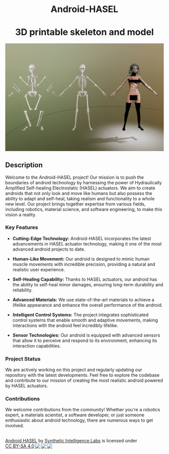 <div align="center">

# Android-HASEL

</div>

</p>
<h1 align="center">3D printable skeleton and model</h1>
<p align="center">
  <img src="https://raw.githubusercontent.com/Unlimited-Research-Cooperative/Android-HASEL/main/images/skeleton_pelagaya.png" alt="3d printable skeleton and model">
</p>

## Description

Welcome to the Android-HASEL project! Our mission is to push the boundaries of android technology by harnessing the power of Hydraulically Amplified Self-healing Electrostatic (HASEL) actuators. We aim to create androids that not only look and move like humans but also possess the ability to adapt and self-heal, taking realism and functionality to a whole new level. Our project brings together expertise from various fields, including robotics, material science, and software engineering, to make this vision a reality.

### Key Features

- **Cutting-Edge Technology:** Android-HASEL incorporates the latest advancements in HASEL actuator technology, making it one of the most advanced android projects to date.

- **Human-Like Movement:** Our android is designed to mimic human muscle movements with incredible precision, providing a natural and realistic user experience.

- **Self-Healing Capability:** Thanks to HASEL actuators, our android has the ability to self-heal minor damages, ensuring long-term durability and reliability.

- **Advanced Materials:** We use state-of-the-art materials to achieve a lifelike appearance and enhance the overall performance of the android.

- **Intelligent Control Systems:** The project integrates sophisticated control systems that enable smooth and adaptive movements, making interactions with the android feel incredibly lifelike.

- **Sensor Technologies:** Our android is equipped with advanced sensors that allow it to perceive and respond to its environment, enhancing its interaction capabilities.


### Project Status

We are actively working on this project and regularly updating our repository with the latest developments. Feel free to explore the codebase and contribute to our mission of creating the most realistic android powered by HASEL actuators.

### Contributions

We welcome contributions from the community! Whether you're a robotics expert, a materials scientist, a software developer, or just someone enthusiastic about android technology, there are numerous ways to get involved.
<br>
<br>
<p xmlns:cc="http://creativecommons.org/ns#" xmlns:dct="http://purl.org/dc/terms/"><a property="dct:title" rel="cc:attributionURL" href="https://github.com/Unlimited-Research-Cooperative/Android-HASEL/">Android HASEL</a> by <a rel="cc:attributionURL dct:creator" property="cc:attributionName" href="https://github.com/Synthetic-Intelligence-Labs">Synthetic Intelligence Labs</a> is licensed under <a href="http://creativecommons.org/licenses/by-sa/4.0/?ref=chooser-v1" target="_blank" rel="license noopener noreferrer" style="display:inline-block;">CC BY-SA 4.0<img style="height:22px!important;margin-left:3px;vertical-align:text-bottom;" src="https://mirrors.creativecommons.org/presskit/icons/cc.svg?ref=chooser-v1"><img style="height:22px!important;margin-left:3px;vertical-align:text-bottom;" src="https://mirrors.creativecommons.org/presskit/icons/by.svg?ref=chooser-v1"><img style="height:22px!important;margin-left:3px;vertical-align:text-bottom;" src="https://mirrors.creativecommons.org/presskit/icons/sa.svg?ref=chooser-v1"></a></p>